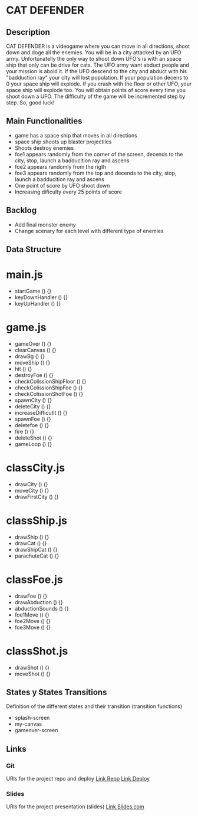 # CAT DEFENDER

## Description

CAT DEFENDER is a videogame where you can move in all directions, shoot down and doge all the enemies. You will be in a city attacked by an UFO army. Unfortunatelly the only way to shoot down UFO's is with an space ship that only can be drive for cats. The UFO army want abduct people and your mission is aboid it. If the UFO descend to the city and abduct with his "badduction ray" your city will lost population. If your population decens to 0 your space ship will explode. If you crash with the floor or other UFO, your space ship will explode too. You will obtain points of score every time you shoot down a UFO. The difficulty of the game will be incremented step by step. So, good luck!

## Main Functionalities

- game has a space ship that moves in all directions
- space ship shoots up blaster projectiles
- Shoots destroy enemies
- foe1 appears randomly from the corner of the screen, decends to the city, stop, launch a badducition ray and ascens 
- foe2 appears randomly from the rigth
- foe3 appears randomly from the top and decends to the city, stop, launch a badducition ray and ascens
- One point of score by UFO shoot down
- Increasing dificulty every 25 points of score

## Backlog

- Add final monster enemy
- Change scenary for each level with different type of enemies

## Data Structure

# main.js

- startGame () {}
- keyDownHandler () {}
- keyUpHandler () {}

# game.js

- gameOver () {}
- clearCanvas () {}
- drawBg () {}
- moveShip () {}
- hit () {}
- destroyFoe () {}
- checkColissionShipFloor () {}
- checkColissionShipFoe () {}
- checkColissionShotFoe () {}
- spawnCity () {}
- deleteCity () {}
- increaseDifficutlt () {}
- spawnFoe () {}
- deletefoe () {}
- fire () {}
- deleteShot () {}
- gameLoop () {}

# classCity.js 

- drawCity () {}
- moveCity () {}
- drawFirstCity () {}

# classShip.js 

- drawShip () {}
- drawCat () {}
- drawShipCat () {}
- parachuteCat () {}

# classFoe.js 

- drawFoe () {}
- drawAbduction () {}
- abductionSounds () {}
- foe1Move () {}
- foe2Move () {}
- foe3Move () {}

# classShot.js 

- drawShot () {}
- moveShot () {}

## States y States Transitions
Definition of the different states and their transition (transition functions)

- splash-screen
- my-canvas
- gameover-screen

## Links



### Git
URls for the project repo and deploy
[Link Repo](https://github.com/DJGValls/CAT-DEFENDER)
[Link Deploy](https://djgvalls.github.io/CAT-DEFENDER/)

### Slides
URls for the project presentation (slides)
[Link Slides.com](https://docs.google.com/presentation/d/138o01hAz-0gXepN78RsDgse12HiiuN7Fz_N_hJnI9_g/edit?usp=sharing)